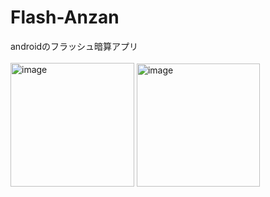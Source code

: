 # Flash-Anzan
androidのフラッシュ暗算アプリ
<br><br>
<img width="198" alt="image" src="https://user-images.githubusercontent.com/105103122/167278993-e153a4b4-1711-45b1-a58d-e4b09637e14b.png">
<img width="197" alt="image" src="https://user-images.githubusercontent.com/105103122/167279481-70fd7169-0daf-4396-885e-94288d1341b1.png">
